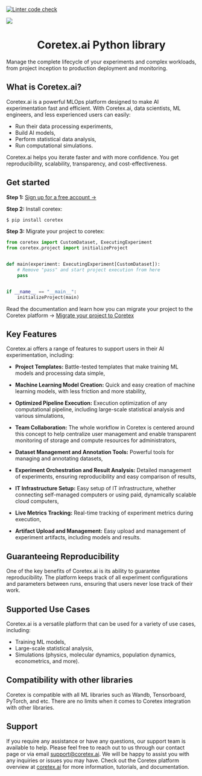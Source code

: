 
[![Linter code check](https://github.com/coretex-ai/coretexpylib/actions/workflows/linter-code-check.yml/badge.svg?branch=develop)](https://github.com/coretex-ai/coretexpylib/actions/workflows/linter-code-check.yml)

![](https://coretex.ai/images/coretex_logo_new.svg)

<h1 style="text-align: center;">Coretex.ai Python library</h1>

Manage the complete lifecycle of your experiments and complex workloads, from project inception to production deployment and monitoring.

## What is Coretex.ai?

Coretex.ai is a powerful MLOps platform designed to make AI experimentation fast and efficient. With Coretex.ai, data scientists, ML engineers, and less experienced users can easily:

* Run their data processing experiments,
* Build AI models,
* Perform statistical data analysis,
* Run computational simulations.

Coretex.ai helps you iterate faster and with more confidence. You get reproducibility, scalability, transparency, and cost-effectiveness.

## Get started

**Step 1:** [Sign up for a free account ->](https://coretex.ai/)

**Step 2:** Install coretex:

```bash
$ pip install coretex
```

**Step 3:** Migrate your project to coretex:

```python
from coretex import CustomDataset, ExecutingExperiment
from coretex.project import initializeProject


def main(experiment: ExecutingExperiment[CustomDataset]):
    # Remove "pass" and start project execution from here
    pass


if __name__ == "__main__":
    initializeProject(main)
```

Read the documentation and learn how you can migrate your project to the Coretex platform -> [Migrate your project to Coretex](https://app.gitbook.com/o/6QxmEiF5ygi67vFH3kV1/s/YoN0XCeop3vrJ0hyRKxx/getting-started/demo-experiments/migrate-your-project-to-coretex)

## Key Features

Coretex.ai offers a range of features to support users in their AI experimentation, including:

* **Project Templates:** Battle-tested templates that make training ML models and processing data simple,

* **Machine Learning Model Creation:** Quick and easy creation of machine learning models, with less friction and more stability,

* **Optimized Pipeline Execution:** Execution optimization of any computational pipeline, including large-scale statistical analysis and various simulations,

* **Team Collaboration:** The whole workflow in Coretex is centered around this concept to help centralize user management and enable transparent monitoring of storage and compute resources for administrators,

* **Dataset Management and Annotation Tools:** Powerful tools for managing and annotating datasets,

* **Experiment Orchestration and Result Analysis:** Detailed management of experiments, ensuring reproducibility and easy comparison of results,

* **IT Infrastructure Setup:** Easy setup of IT infrastructure, whether connecting self-managed computers or using paid, dynamically scalable cloud computers,

* **Live Metrics Tracking:** Real-time tracking of experiment metrics during execution,

* **Artifact Upload and Management:** Easy upload and management of experiment artifacts, including models and results.

## Guaranteeing Reproducibility

One of the key benefits of Coretex.ai is its ability to guarantee reproducibility. The platform keeps track of all experiment configurations and parameters between runs, ensuring that users never lose track of their work.

## Supported Use Cases

Coretex.ai is a versatile platform that can be used for a variety of use cases, including:

* Training ML models,
* Large-scale statistical analysis,
* Simulations (physics, molecular dynamics, population dynamics, econometrics, and more).

## Compatibility with other libraries

Coretex is compatible with all ML libraries such as Wandb, Tensorboard, PyTorch, and etc. There are no limits when it comes to Coretex integration with other libraries.

## Support

If you require any assistance or have any questions, our support team is available to help. Please feel free to reach out to us through our contact page or via email support@coretex.ai. We will be happy to assist you with any inquiries or issues you may have. Check out the Coretex platform overview at [coretex.ai](https://www.coretex.ai) for more information, tutorials, and documentation.
